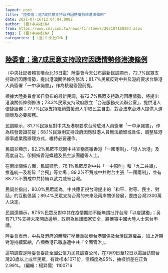 ```yaml
---
layout: post
title: "陸委會：逾7成民意支持政府因應情勢修港澳條例"
date: 2021-07-16T12:04:04.000Z
author: (臺)中央社CNA
from: https://www.cna.com.tw/news/firstnews/202107160293.aspx
tags: [ (臺)中央社CNA ]
categories: [ (臺)中央社CNA ]
---
```

<!--1626437044000-->
[陸委會：逾7成民意支持政府因應情勢修港澳條例](https://www.cna.com.tw/news/firstnews/202107160293.aspx)
------

<div>
<div></div><div class="paragraph"><p>（中央社記者賴言曦台北16日電）陸委會今天公布最新民調顯示，72.7%民眾支持政府因應情勢，提出港澳關係條例修法；81.7%民眾反對中共及港府要求台駐港人員簽署「一中承諾書」，作為核發簽證前提。</p><p>根據大陸委員會16日發布的最新民調，有72.7%民眾支持政府因應情勢，將提出港澳關係條例修法；73.3%民眾支持政府設立「台港服務交流辦公室」，提供港人便捷服務；77.7%民眾支持繼續聲援港人爭取民主自由，對合法來台港人提供人道關懷及必要服務。</p><p>民調顯示，81.7%民眾反對中共及港府要求台灣駐港人員簽署「一中承諾書」，作為核發簽證前提；68.1%民眾則支持政府因應駐港人員無法續留或赴任，調整駐港辦事處業務辦理方式，維持必要運作。</p><p>民調並顯示，82.2%民眾不認同中共宣稱貫徹香港「一國兩制」、「港人治港」及高度自治，卻抓捕香港媒體及民主派團體等人士。</p><p>在兩岸關係方面，民調顯示，76.1%民眾反對中共「一中原則」和「九二共識」、推進統一及粉碎「台獨」等立場；89.2%不贊成中共對台主張「一國兩制」，並有88.7%不贊成中共持續以武力威脅台灣。</p><p>民調並指出，80.0%民眾認為，中共應正視台灣提出的「和平、對等、民主、對話」的互動倡議；89.4%民眾支持台灣的未來及兩岸關係發展，要由台灣2300萬人決定。</p><p>民調還顯示，87.5%民眾反對中共在疫情期間不斷無謂批評台灣「以疫謀獨」；另有71.7%支持未來開放邊境，政府為維護國家安全，將嚴審中國大陸人士來台申請。</p><p>陸委會表示，中共及港府的無理打壓嚴重破壞台港關係及台灣民眾權益，加上近期對港持續緊縮，凸顯香港已徹底遭中共「全面管治」。</p><p>這項調查是陸委會委託全國公信力民意調查公司，在7月9日至12日以電話訪問台灣20歲以上成年民眾，有效樣本1071份，信賴度為95%，抽樣誤差在正負2.99%。（編輯：楊昇儒）1100716</p></div>
</div>
